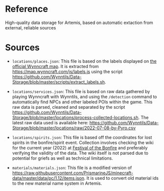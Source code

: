 # Reference
High-quality data storage for Artemis, based on automatic extaction from external, reliable sources

# Sources

* `locations/places.json`: This file is based on the labels displayed on [the
  official Wynncraft map](https://map.wynncraft.com/). It is extracted from
  https://map.wynncraft.com/js/labels.js using the script
  https://github.com/Wynntils/Data-Storage/blob/master/scripts/extract_labels.sh.

* `locations/services.json`: This file is based on raw data gathered by playing
Wynncraft with Wynntils, and using the `/detection` command to automatically
find NPCs and other labeled POIs within the game. This raw data is parsed,
cleaned and separated by the script
https://github.com/Wynntils/Data-Storage/blob/master/locations/process-collected-locations.sh.
The latest raw data used is available here:
https://github.com/Wynntils/Data-Storage/blob/master/locations/raw/2022-07-08-by-Pyro.csv

* `locations/spirits.json`: This file is based off the coordinates for lost spirits in the bonfire/spirit event.
Collection involves checking the wiki for the current year (2022) at
[Festival of the Bonfire](https://wynncraft.fandom.com/wiki/Festival_of_the_Bonfire_(2022))
and preferably verifying the validity of the data. The wiki itself is not parsed due to potential for griefs as
well as technical limitations.

* `materials/materials.json`: This file is a modified version of https://raw.githubusercontent.com/PrismarineJS/minecraft-data/master/data/pc/1.12/items.json. It is used to convert old material ids to the new material name system in Artemis.
